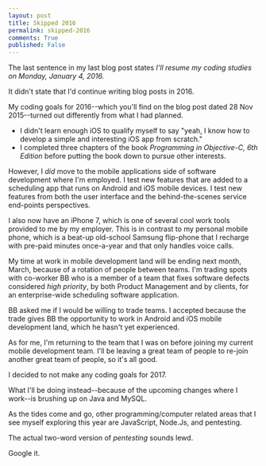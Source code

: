 ```yaml
---
layout: post
title: Skipped 2016  
permalink: skipped-2016
comments: True
published: False 
---
```


The last sentence in my last blog post states *I'll resume my coding studies on Monday, January 4, 2016.*

It didn't state that I'd continue writing blog posts in 2016.

My coding goals for 2016--which you'll find on the blog post dated 28 Nov 2015--turned out differently from what I had planned.

* I didn't learn enough iOS to qualify myself to say "yeah, I know how to develop a simple and interesting iOS app from scratch."
* I completed three chapters of the book *Programming in Objective-C, 6th Edition* before putting the book down to pursue other interests.

However, I *did* move to the mobile applications side of software development where I'm employed. I test new features that are added to a scheduling app that runs on Android and iOS mobile devices. I test new features from both the user interface and the behind-the-scenes service end-points perspectives.

I also now have an iPhone 7, which is one of several cool work tools provided to me by my employer. This is in contrast to my personal mobile phone, which is a beat-up old-school Samsung flip-phone that I recharge with pre-paid minutes once-a-year and that only handles voice calls.

My time at work in mobile development land will be ending next month, March, because of a rotation of people between teams. I'm trading spots with co-worker BB  who is a member of a team that fixes software defects considered *high priority*, by both Product Management and by clients, for an enterprise-wide scheduling software application. 

BB asked me if I would be willing to trade teams. I accepted because the trade gives BB the opportunity to work in Android and iOS mobile development land, which he hasn't yet experienced. 

As for me, I'm returning to the team that I was on before joining my current mobile development team. I'll be leaving a great team of people to re-join another great team of people, so it's all good.

I decided to not make any coding goals for 2017. 

What I'll be doing instead--because of the upcoming changes where I work--is brushing up on Java and MySQL.

As the tides come and go, other programming/computer related areas that I see myself exploring this year are JavaScript, Node.Js, and pentesting.

The actual two-word version of *pentesting* sounds lewd. 

Google it.
